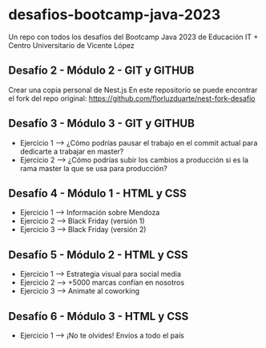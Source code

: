 # desafios-bootcamp-java-2023

Un repo con todos los desafíos del Bootcamp Java 2023 de Educación IT + Centro Universitario de Vicente López

## Desafío 2 - Módulo 2 - GIT y GITHUB

Crear una copia personal de Nest.js
En este repositorio se puede encontrar el fork del repo original: https://github.com/florluzduarte/nest-fork-desafio

## Desafío 3 - Módulo 3 - GIT y GITHUB

- Ejercicio 1 --> ¿Cómo podrías pausar el trabajo en el commit actual para dedicarte a trabajar en master?
- Ejercicio 2 --> ¿Cómo podrías subir los cambios a producción si es la rama master la que se usa para producción?

## Desafío 4 - Módulo 1 - HTML y CSS

- Ejercicio 1 --> Información sobre Mendoza
- Ejercicio 2 --> Black Friday (versión 1)
- Ejercicio 3 --> Black Friday (versión 2)

## Desafío 5 - Módulo 2 - HTML y CSS

- Ejercicio 1 --> Estrategia visual para social media
- Ejercicio 2 --> +5000 marcas confían en nosotros
- Ejercicio 3 --> Animate al coworking

## Desafío 6 - Módulo 3 - HTML y CSS

- Ejercicio 1 --> ¡No te olvides! Envíos a todo el país
